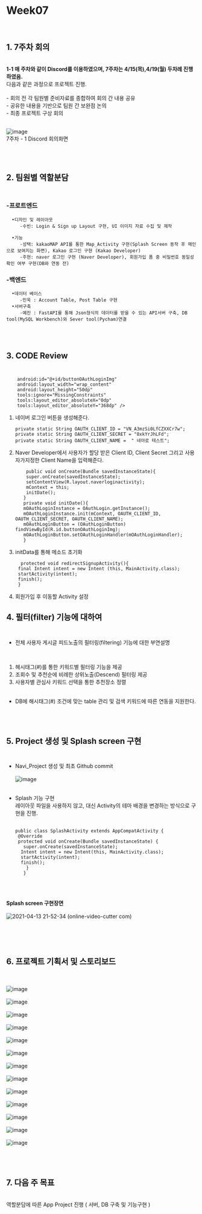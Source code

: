 # Week07 <br><br>

## 1. 7주차 회의  
<br>
   <strong>  1-1 매 주차와 같이 Discord를 이용하였으며, 7주차는 4/15(목),4/19(월)  두차례 진행하였음. </strong><br>
         다음과 같은 과정으로 프로젝트 진행.<br><br>
        - 회의 전 각 팀원별 준비자료를 종합하여 회의 간 내용 공유<br>
        - 공유한 내용을 기반으로 팀원 간 보완점 논의 <br>
        - 최종 프로젝트 구상 회의  <br><br>

![image](https://user-images.githubusercontent.com/74412438/114839758-1c380c80-9e11-11eb-8cd5-5fd5c7b0b0d0.png)
<br> 7주차 - 1 Discord 회의화면

<br><br>

## 2. 팀원별 역할분담 <br><br>
### -프로트엔드<br>

  
    
      •디자인 및 레이아웃
         -수빈: Login & Sign up Layout 구현, UI 이미지 자료 수집 및 제작
         
      •기능
         -성택: kakaoMAP API를 통한 Map_Activity 구현(Splash Screen 동작 후 메인으로 보여지는 화면), Kakao 로그인 구현 (Kakao Developer)
         -주현: naver 로그인 구현 (Naver Developer), 회원가입 폼 중 비밀번호 동일성 확인 여부 구현(DB와 연동 전)
         
   ### -백엔드 <br>
      •데이터 베이스
         -민욱 : Account Table, Post Table 구현
      •서버구축
         -예진 : FastAPI를 통해 Json형식의 데이터를 받을 수 있는 API서버 구축, DB tool(MySQL Workbench)와 Sever tool(Pycham)연결 
<br><br>

## 3. CODE Review <br><br>

        android:id="@+id/buttonOAuthLoginImg"
        android:layout_width="wrap_content"
        android:layout_height="50dp"
        tools:ignore="MissingConstraints"
        tools:layout_editor_absoluteX="0dp"
        tools:layout_editor_absoluteY="368dp" />            
1. 네이버 로그인 버튼을 생성해준다.


       private static String OAUTH_CLIENT_ID = "VN_A3mzSi0LfCZXXCr7w";
       private static String OAUTH_CLIENT_SECRET = "8xkYrJhLFd";
       private static String OAUTH_CLIENT_NAME =  " 네아로 테스트";
2. Naver Developer에서 사용자가 할당 받은 Client ID, Client Secret 그리고 사용자가지정한 Client Name을 입력해준다.



  
           public void onCreate(Bundle savedInstanceState){
           super.onCreate(savedInstanceState);
           setContentView(R.layout.naverloginactivity);
           mContext = this;
           initDate();
          }
          private void initDate(){
          mOAuthLoginInstance = OAuthLogin.getInstance();
          mOAuthLoginInstance.init(mContext, OAUTH_CLIENT_ID, OAUTH_CLIENT_SECRET, OAUTH_CLIENT_NAME);
          mOAuthLoginButton = (OAuthLoginButton) findViewById(R.id.buttonOAuthLoginImg);
          mOAuthLoginButton.setOAuthLoginHandler(mOAuthLoginHandler);
          }
3. initData를 통해 메소드 초기화


         protected void redirectSignupActivity(){
        final Intent intent = new Intent (this, MainActivity.class);
        startActivity(intent);
        finish();
        }
4. 회원가입 후 이동할 Activity 설정

 ## 4. 필터(filter) 기능에 대하여 <br><br>

   - 전체 사용자 게시글 피드노출의 필터링(filtering) 기능에 대한 부연설명 <br>
   <br>
   
   
   1.  해시태그(#)를 통한 키워드별 필터링 기능을 제공<br>
   2.  조회수 및 추천순에 비례한 상위노출(Descend) 필터링 제공<br>
   3.  사용자별 관심사 키워드 선택을 통한 추천장소 정렬<br><br>
   
   - DB에 해시태그(#) 조건에 맞는 table 관리 및 검색 키워드에 따른 연동을 지원한다. <br><br><br><br>



   
## 5. Project 생성 및 Splash screen 구현 <br><br>
- Navi_Project 생성 및 최초 Github commit <br><br>
 ![image](https://user-images.githubusercontent.com/74412438/114554334-921d6600-9ca1-11eb-8f11-902b24e55ffd.png)
 <br><br>
 
- Splash 기능 구현<br>
 레이아웃 파일을 사용하지 않고, 대신 Activity의 테마 배경을 변경하는 방식으로 구현을 진행. <br><br>


      public class SplashActivity extends AppCompatActivity {
       @Override
       protected void onCreate(Bundle savedInstanceState) {
         super.onCreate(savedInstanceState);
        Intent intent = new Intent(this, MainActivity.class);
        startActivity(intent);
        finish();
          }
         }
   

<br><br>

 <strong>Splash screen 구현장면<br></strong><br>
   ![2021-04-13 21-52-34 (online-video-cutter com)](https://user-images.githubusercontent.com/74412438/114555926-250ad000-9ca3-11eb-9e54-9df23e8fb42c.gif)

<br> <br><br>
## 6. 프로젝트 기획서 및 스토리보드 
   <br><br>
 ![image](https://user-images.githubusercontent.com/74412438/113589170-06d21e00-966c-11eb-93c1-ccde607dd079.png)<br><br>
![image](https://user-images.githubusercontent.com/74412438/113589185-0a65a500-966c-11eb-8846-a2351ea687ec.png)<br><br>
![image](https://user-images.githubusercontent.com/74412438/113589203-0fc2ef80-966c-11eb-973e-28b63ec8fdb7.png)<br><br>
![image](https://user-images.githubusercontent.com/74412438/113589217-13567680-966c-11eb-81b2-1dc00a3310a7.png)<br><br>
![image](https://user-images.githubusercontent.com/74412438/113589230-16e9fd80-966c-11eb-8b90-521744e60b7f.png)<br><br>
![image](https://user-images.githubusercontent.com/74412438/113589242-19e4ee00-966c-11eb-86be-9c951ed2a7e7.png)<br><br>
![image](https://user-images.githubusercontent.com/74412438/113589255-1baeb180-966c-11eb-9f12-e1c2f10209b5.png)<br><br>
![image](https://user-images.githubusercontent.com/74412438/113589262-1e110b80-966c-11eb-94d7-ca7d2acac7b7.png)<br><br>
![image](https://user-images.githubusercontent.com/74412438/113589268-1fdacf00-966c-11eb-9238-ef16ed1c30ae.png)<br><br>
![image](https://user-images.githubusercontent.com/74412438/113589274-21a49280-966c-11eb-893e-634d42849d51.png)<br><br>
![image](https://user-images.githubusercontent.com/74412438/113589282-236e5600-966c-11eb-8449-db4994a4a129.png)<br><br>
![image](https://user-images.githubusercontent.com/74412438/113589292-25d0b000-966c-11eb-97b9-4b5b4f58b731.png)<br><br>
![image](https://user-images.githubusercontent.com/74412438/113589301-279a7380-966c-11eb-8b44-42aa9668c2d9.png)<br><br><br><br>


    
## 7. 다음 주 목표
   <br>
    역할분담에 따른 App Project 진행 ( 서버, DB 구축 및 기능구현 )
<br><br>



